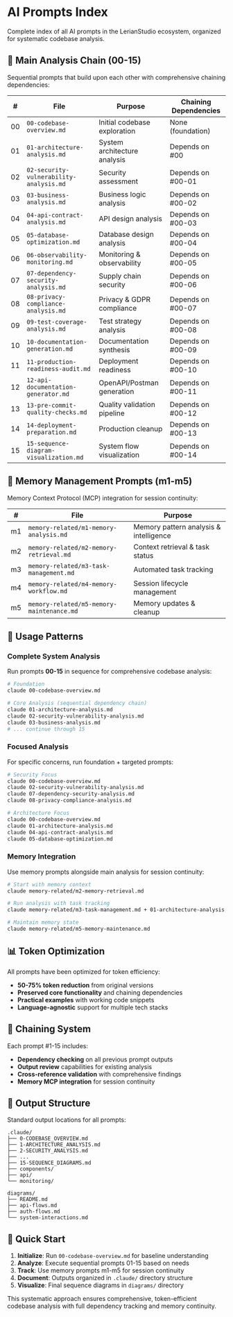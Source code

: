 # AI Prompts Index

Complete index of all AI prompts in the LerianStudio ecosystem, organized for systematic codebase analysis.

## 🔗 Main Analysis Chain (00-15)

Sequential prompts that build upon each other with comprehensive chaining dependencies:

| #  | File | Purpose | Chaining Dependencies |
|----|------|---------|----------------------|
| 00 | `00-codebase-overview.md` | Initial codebase exploration | None (foundation) |
| 01 | `01-architecture-analysis.md` | System architecture analysis | Depends on #00 |
| 02 | `02-security-vulnerability-analysis.md` | Security assessment | Depends on #00-01 |
| 03 | `03-business-analysis.md` | Business logic analysis | Depends on #00-02 |
| 04 | `04-api-contract-analysis.md` | API design analysis | Depends on #00-03 |
| 05 | `05-database-optimization.md` | Database design analysis | Depends on #00-04 |
| 06 | `06-observability-monitoring.md` | Monitoring & observability | Depends on #00-05 |
| 07 | `07-dependency-security-analysis.md` | Supply chain security | Depends on #00-06 |
| 08 | `08-privacy-compliance-analysis.md` | Privacy & GDPR compliance | Depends on #00-07 |
| 09 | `09-test-coverage-analysis.md` | Test strategy analysis | Depends on #00-08 |
| 10 | `10-documentation-generation.md` | Documentation synthesis | Depends on #00-09 |
| 11 | `11-production-readiness-audit.md` | Deployment readiness | Depends on #00-10 |
| 12 | `12-api-documentation-generator.md` | OpenAPI/Postman generation | Depends on #00-11 |
| 13 | `13-pre-commit-quality-checks.md` | Quality validation pipeline | Depends on #00-12 |
| 14 | `14-deployment-preparation.md` | Production cleanup | Depends on #00-13 |
| 15 | `15-sequence-diagram-visualization.md` | System flow visualization | Depends on #00-14 |

## 🧠 Memory Management Prompts (m1-m5)

Memory Context Protocol (MCP) integration for session continuity:

| # | File | Purpose |
|---|------|---------|
| m1 | `memory-related/m1-memory-analysis.md` | Memory pattern analysis & intelligence |
| m2 | `memory-related/m2-memory-retrieval.md` | Context retrieval & task status |
| m3 | `memory-related/m3-task-management.md` | Automated task tracking |
| m4 | `memory-related/m4-memory-workflow.md` | Session lifecycle management |
| m5 | `memory-related/m5-memory-maintenance.md` | Memory updates & cleanup |

## 🎯 Usage Patterns

### Complete System Analysis
Run prompts **00-15** in sequence for comprehensive codebase analysis:
```bash
# Foundation
claude 00-codebase-overview.md

# Core Analysis (sequential dependency chain)
claude 01-architecture-analysis.md
claude 02-security-vulnerability-analysis.md
claude 03-business-analysis.md
# ... continue through 15
```

### Focused Analysis
For specific concerns, run foundation + targeted prompts:
```bash
# Security Focus
claude 00-codebase-overview.md
claude 02-security-vulnerability-analysis.md
claude 07-dependency-security-analysis.md
claude 08-privacy-compliance-analysis.md

# Architecture Focus  
claude 00-codebase-overview.md
claude 01-architecture-analysis.md
claude 04-api-contract-analysis.md
claude 05-database-optimization.md
```

### Memory Integration
Use memory prompts alongside main analysis for session continuity:
```bash
# Start with memory context
claude memory-related/m2-memory-retrieval.md

# Run analysis with task tracking
claude memory-related/m3-task-management.md + 01-architecture-analysis.md

# Maintain memory state
claude memory-related/m5-memory-maintenance.md
```

## 📊 Token Optimization

All prompts have been optimized for token efficiency:
- **50-75% token reduction** from original versions
- **Preserved core functionality** and chaining dependencies
- **Practical examples** with working code snippets
- **Language-agnostic** support for multiple tech stacks

## 🔄 Chaining System

Each prompt #1-15 includes:
- **Dependency checking** on all previous prompt outputs
- **Output review** capabilities for existing analysis
- **Cross-reference validation** with comprehensive findings
- **Memory MCP integration** for session continuity

## 📁 Output Structure

Standard output locations for all prompts:
```
.claude/
├── 0-CODEBASE_OVERVIEW.md
├── 1-ARCHITECTURE_ANALYSIS.md
├── 2-SECURITY_ANALYSIS.md
├── ...
├── 15-SEQUENCE_DIAGRAMS.md
├── components/
├── api/
└── monitoring/

diagrams/
├── README.md
├── api-flows.md
├── auth-flows.md
└── system-interactions.md
```

## 🚀 Quick Start

1. **Initialize**: Run `00-codebase-overview.md` for baseline understanding
2. **Analyze**: Execute sequential prompts 01-15 based on needs
3. **Track**: Use memory prompts m1-m5 for session continuity
4. **Document**: Outputs organized in `.claude/` directory structure
5. **Visualize**: Final sequence diagrams in `diagrams/` directory

This systematic approach ensures comprehensive, token-efficient codebase analysis with full dependency tracking and memory continuity.